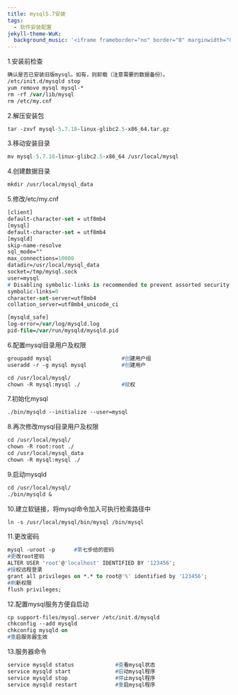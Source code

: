 ```yaml
---
title: mysql5.7安装
tags:
  - 软件安装配置
jekyll-theme-WuK:
  background_music: '<iframe frameborder="no" border="0" marginwidth="0" marginheight="0" width=100% height=86 src="//music.163.com/outchain/player?type=2&id=27876158&auto=0&height=66"></iframe>'
---
```


1.安装前检查
```p
确认是否已安装旧版mysql。如有，则卸载（注意需要的数据备份）。
/etc/init.d/mysqld stop
yum remove mysql mysql-*
rm -rf /var/lib/mysql
rm /etc/my.cnf
```

2.解压安装包
```p
tar -zxvf mysql-5.7.18-linux-glibc2.5-x86_64.tar.gz
```

3.移动安装目录
```p
mv mysql-5.7.18-linux-glibc2.5-x86_64 /usr/local/mysql
```

4.创建数据目录
```p
mkdir /usr/local/mysql_data
```

5.修改/etc/my.cnf
```p
[client]
default-character-set = utf8mb4
[mysql]
default-character-set = utf8mb4
[mysqld]
skip-name-resolve
sql_mode=""
max_connections=10000
datadir=/usr/local/mysql_data
socket=/tmp/mysql.sock
user=mysql
# Disabling symbolic-links is recommended to prevent assorted security risks
symbolic-links=0
character-set-server=utf8mb4
collation_server=utf8mb4_unicode_ci

[mysqld_safe]
log-error=/var/log/mysqld.log
pid-file=/var/run/mysqld/mysqld.pid
```

6.配置mysql目录用户及权限
```p
groupadd mysql 						#创建用户组
useradd -r -g mysql mysql 			#创建用户

cd /usr/local/mysql/
chown -R mysql:mysql ./  			#赋权
```

7.初始化mysql
```p
./bin/mysqld --initialize --user=mysql
```

8.再次修改mysql目录用户及权限
```p
cd /usr/local/mysql/
chown -R root:root ./
cd /usr/local/mysql_data
chown -R mysql:mysql ./
```

9.启动mysqld
```p
cd /usr/local/mysql/
./bin/mysqld &
```

10.建立软链接，将mysql命令加入可执行检索路径中
```p
ln -s /usr/local/mysql/bin/mysql /bin/mysql
```

11.更改密码
```p
mysql -uroot -p      #第七步给的密码
#更改root密码
ALTER USER 'root'@'localhost' IDENTIFIED BY '123456';
#授权远程登录
grant all privileges on *.* to root@'%' identified by '123456';
#刷新权限
flush privileges;
```

12.配置mysql服务方便自启动
```p
cp support-files/mysql.server /etc/init.d/mysqld
chkconfig --add mysqld
chkconfig mysqld on
#重启服务器生效
```

13.服务器命令
```p
service mysqld status             #查看mysql状态
service mysqld start			  #启动mysql程序
service mysqld stop				  #停止mysql程序
service mysqld restart			  #重启mysql程序
```